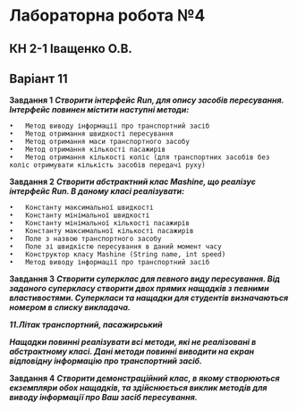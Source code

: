 # Лабораторна робота №4
## КН 2-1 Іващенко О.В.
## Варіант 11

   **Завдання 1**
   ***Створити інтерфейс Run, для опису засобів пересування. Інтерфейс повинен містити наступні методи:***
    
    •	Метод виводу інформації про транспортний засіб
    •	Метод отримання швидкості пересування
    •	Метод отримання маси транспортного засобу
    •	Метод отримання кількості пасажирів
    •	Метод отримання кількості коліс (для транспортних засобів без коліс отримувати кількість засобів передачі руху)

   **Завдання 2**
   ***Створити абстрактний клас Mashine, що реалізує інтерфейс Run. В даному класі реалізувати:***
   
    •	Константу максимальної швидкості 
    •	Константу мінімальної швидкості
    •	Константу мінімальної кількості пасажирів
    •	Константу максимальної кількості пасажирів
    •	Поле з назвою транспортного засобу
    •	Поле зі швидкістю пересування в даний момент часу
    •	Конструктор класу Mashine (String name, int speed)
    •	Метод виводу інформації про транспортний засіб
  
   **Завдання 3**
   ***Створити суперклас для певного виду пересування.
   Від заданого суперкласу створити двох прямих нащадків з певними властивостями.
   Суперкласи та нащадки для студентів визначаються номером в списку викладача.***
   
   ***11.Літак транспортний, пасажирський***
  
   ***Нащадки повинні реалізувати всі методи, які не реалізовані в абстрактному класі.
   Дані методи повинні виводити на екран відповідну інформацію про транспортний засіб.***
  
   **Завдання 4**
   ***Створити демонстраційний клас, в якому створюються екземпляри обох нащадків, та здійснюється виклик методів для виводу інформації про Ваш засіб пересування.***